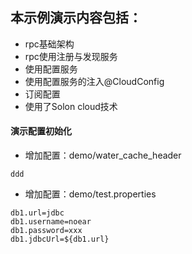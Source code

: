 ## 本示例演示内容包括：

* rpc基础架构
* rpc使用注册与发现服务
* 使用配置服务
* 使用配置服务的注入@CloudConfig
* 订阅配置
* 使用了Solon cloud技术


#### 演示配置初始化

* 增加配置：demo/water_cache_header
```
ddd
```

* 增加配置：demo/test.properties
```
db1.url=jdbc
db1.username=noear
db1.password=xxx
db1.jdbcUrl=${db1.url}
```
  